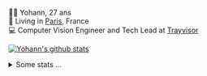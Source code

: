 <p>
  👨🏻 <bold>Yohann</bold>, 27 ans<br/>
  💼 Living in <a href="https://www.google.com/maps?q=paris">Paris</a>, France<br/>
  💻 Computer Vision Engineer and Tech Lead at <a href="https://trayvisor.com/">Trayvisor</a><br/>
</p>

<a href="https://github.com/anuraghazra/github-readme-stats"><img align="center" src="https://github-readme-stats-go94hl40s-yohann84l.vercel.app//api?username=yohann84L&show_icons=true&include_all_commits=true" alt="Yohann's github stats" /> </a>


<details>
  <summary>Some stats ...</summary><br/>
  

<!--START_SECTION:waka-->
![Code Time](http://img.shields.io/badge/Code%20Time-715%20hrs%2027%20mins-blue)

![Profile Views](http://img.shields.io/badge/Profile%20Views-0-blue)

**🐱 My GitHub Data** 

> 📦 440.6 kB Used in GitHub's Storage 
 > 
> 🏆 525 Contributions in the Year 2023
 > 
> 🚫 Not Opted to Hire
 > 
> 📜 24 Public Repositories 
 > 
> 🔑 21 Private Repositories 
 > 
**I'm an Early 🐤** 

```text
🌞 Morning                10693 commits       ████████░░░░░░░░░░░░░░░░░   31.18 % 
🌆 Daytime                19483 commits       ██████████████░░░░░░░░░░░   56.80 % 
🌃 Evening                3966 commits        ███░░░░░░░░░░░░░░░░░░░░░░   11.56 % 
🌙 Night                  157 commits         ░░░░░░░░░░░░░░░░░░░░░░░░░   00.46 % 
```
📅 **I'm Most Productive on Wednesday** 

```text
Monday                   6399 commits        █████░░░░░░░░░░░░░░░░░░░░   18.66 % 
Tuesday                  6300 commits        █████░░░░░░░░░░░░░░░░░░░░   18.37 % 
Wednesday                7676 commits        ██████░░░░░░░░░░░░░░░░░░░   22.38 % 
Thursday                 7447 commits        █████░░░░░░░░░░░░░░░░░░░░   21.71 % 
Friday                   6053 commits        ████░░░░░░░░░░░░░░░░░░░░░   17.65 % 
Saturday                 146 commits         ░░░░░░░░░░░░░░░░░░░░░░░░░   00.43 % 
Sunday                   278 commits         ░░░░░░░░░░░░░░░░░░░░░░░░░   00.81 % 
```


📊 **This Week I Spent My Time On** 

```text
🕑︎ Time Zone: Europe/Paris

💬 Programming Languages: 
Python                   21 hrs 6 mins       ██████████████████████░░░   86.15 % 
Jupyter                  1 hr 4 mins         █░░░░░░░░░░░░░░░░░░░░░░░░   04.40 % 
YAML                     51 mins             █░░░░░░░░░░░░░░░░░░░░░░░░   03.48 % 
SQL                      23 mins             ░░░░░░░░░░░░░░░░░░░░░░░░░   01.60 % 
Docker                   18 mins             ░░░░░░░░░░░░░░░░░░░░░░░░░   01.24 % 

🔥 Editors: 
PyCharm                  23 hrs 23 mins      ████████████████████████░   95.47 % 
VS Code                  1 hr 6 mins         █░░░░░░░░░░░░░░░░░░░░░░░░   04.53 % 

💻 Operating System: 
Mac                      24 hrs 30 mins      █████████████████████████   100.00 % 
```

**I Mostly Code in Python** 

```text
Python                   20 repos            ████████████░░░░░░░░░░░░░   50.00 % 
Jupyter Notebook         4 repos             ██░░░░░░░░░░░░░░░░░░░░░░░   10.00 % 
HTML                     2 repos             █░░░░░░░░░░░░░░░░░░░░░░░░   05.00 % 
JavaScript               2 repos             █░░░░░░░░░░░░░░░░░░░░░░░░   05.00 % 
Shell                    1 repo              █░░░░░░░░░░░░░░░░░░░░░░░░   02.50 % 
```




 Last Updated on 30/07/2023 00:30:02 UTC
<!--END_SECTION:waka-->
